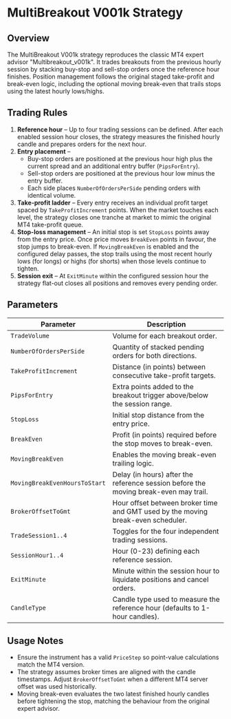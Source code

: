 # MultiBreakout V001k Strategy

## Overview
The MultiBreakout V001k strategy reproduces the classic MT4 expert advisor "Multibreakout_v001k". It trades breakouts from the previous hourly session by stacking buy-stop and sell-stop orders once the reference hour finishes. Position management follows the original staged take-profit and break-even logic, including the optional moving break-even that trails stops using the latest hourly lows/highs.

## Trading Rules
1. **Reference hour** – Up to four trading sessions can be defined. After each enabled session hour closes, the strategy measures the finished hourly candle and prepares orders for the next hour.
2. **Entry placement** –
   - Buy-stop orders are positioned at the previous hour high plus the current spread and an additional entry buffer (`PipsForEntry`).
   - Sell-stop orders are positioned at the previous hour low minus the entry buffer.
   - Each side places `NumberOfOrdersPerSide` pending orders with identical volume.
3. **Take-profit ladder** – Every entry receives an individual profit target spaced by `TakeProfitIncrement` points. When the market touches each level, the strategy closes one tranche at market to mimic the original MT4 take-profit queue.
4. **Stop-loss management** – An initial stop is set `StopLoss` points away from the entry price. Once price moves `BreakEven` points in favour, the stop jumps to break-even. If `MovingBreakEven` is enabled and the configured delay passes, the stop trails using the most recent hourly lows (for longs) or highs (for shorts) when those levels continue to tighten.
5. **Session exit** – At `ExitMinute` within the configured session hour the strategy flat-out closes all positions and removes every pending order.

## Parameters
| Parameter | Description |
|-----------|-------------|
| `TradeVolume` | Volume for each breakout order. |
| `NumberOfOrdersPerSide` | Quantity of stacked pending orders for both directions. |
| `TakeProfitIncrement` | Distance (in points) between consecutive take-profit targets. |
| `PipsForEntry` | Extra points added to the breakout trigger above/below the session range. |
| `StopLoss` | Initial stop distance from the entry price. |
| `BreakEven` | Profit (in points) required before the stop moves to break-even. |
| `MovingBreakEven` | Enables the moving break-even trailing logic. |
| `MovingBreakEvenHoursToStart` | Delay (in hours) after the reference session before the moving break-even may trail. |
| `BrokerOffsetToGmt` | Hour offset between broker time and GMT used by the moving break-even scheduler. |
| `TradeSession1..4` | Toggles for the four independent trading sessions. |
| `SessionHour1..4` | Hour (0-23) defining each reference session. |
| `ExitMinute` | Minute within the session hour to liquidate positions and cancel orders. |
| `CandleType` | Candle type used to measure the reference hour (defaults to 1-hour candles). |

## Usage Notes
- Ensure the instrument has a valid `PriceStep` so point-value calculations match the MT4 version.
- The strategy assumes broker times are aligned with the candle timestamps. Adjust `BrokerOffsetToGmt` when a different MT4 server offset was used historically.
- Moving break-even evaluates the two latest finished hourly candles before tightening the stop, matching the behaviour from the original expert advisor.
